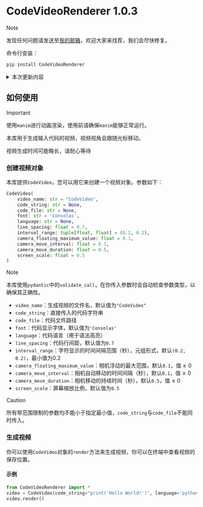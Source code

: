 # CodeVideoRenderer 1.0.3

> [!NOTE]
> 发现任何问题请发送至[我的邮箱](mailto:zhuchongjing_pypi@163.com)，欢迎大家来找茬，我们会尽快修复。

命令行安装：
```bash
pip install CodeVideoRenderer
```

<details>
    <summary>本次更新内容</summary>

**修复**
- 代码偏移（`manim`自带bug）
- 换行时相机不及时移动
- 光标在换行时不在开头停顿

**更新**
- 每行代码首尾空白字符不参与动画，以免增加动画时长
- 当前行背景宽度更改
- 新增`line_spacing`参数用于更改行距

**优化**
- 终端渲染信息
- 相机移动
</details>

## 如何使用

> [!IMPORTANT]
> 使用`manim`进行动画渲染，使用前请确保`manim`能够正常运行。

本库用于生成输入代码的视频，视频视角会跟随光标移动。

视频生成时间可能略长，请耐心等待

### 创建视频对象

本库提供`CodeVideo`，您可以用它来创建一个视频对象。参数如下：

```python
CodeVideo(
    video_name: str = "CodeVideo",
    code_string: str = None,
    code_file: str = None,
    font: str = 'Consolas',
    language: str = None,
    line_spacing: float = 0.7,
    interval_range: tuple[float, float] = (0.2, 0.2),
    camera_floating_maximum_value: float = 0.1,
    camera_move_interval: float = 0.1,
    camera_move_duration: float = 0.5,
    screen_scale: float = 0.5
)
```

> [!NOTE]
> 本库使用`pydantic`中的`validate_call`，在你传入参数时会自动检查参数类型，以确保其正确性。
    
- `video_name`：生成视频的文件名，默认值为`"CodeVideo"`
- `code_string`：直接传入的代码字符串
- `code_file`：代码文件路径
- `font`：代码显示字体，默认值为`'Consolas'`
- `language`：代码语言（用于语法高亮）
- `line_spacing`：代码行间距，默认值为`0.7`
- `interval_range`：字符显示的时间间隔范围（秒），元组形式，默认`(0.2, 0.2)`，最小值为$`0.2`$
- `camera_floating_maximum_value`：相机浮动的最大范围，默认`0.1`，值$`\geqslant 0`$
- `camera_move_interval`：相机自动移动的时间间隔（秒），默认`0.1`，值$`\geqslant 0`$
- `camera_move_duration`：相机移动的持续时间（秒），默认`0.5`，值$`\geqslant 0`$
- `screen_scale`：屏幕缩放比例，默认值为`0.5`

> [!CAUTION]
> 所有带范围限制的参数均不能小于指定最小值，`code_string`与`code_file`不能同时传入。 

### 生成视频
你可以使用`CodeVideo`对象的`render`方法来生成视频，你可以在终端中查看视频的保存位置。

#### 示例
```python
from CodeVideoRenderer import *
video = CodeVideo(code_string="print('Hello World!')", language='python')
video.render()
```
